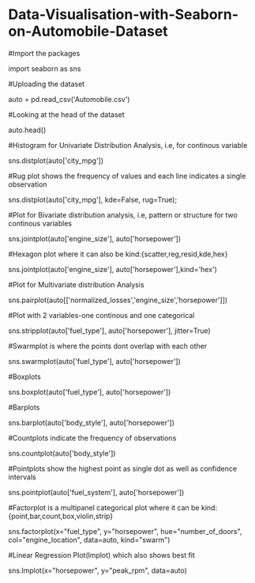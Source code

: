 # Data-Visualisation-with-Seaborn-on-Automobile-Dataset

#Import the packages

import seaborn as sns

#Uploading the dataset

auto = pd.read_csv('Automobile.csv')

#Looking at the head of the dataset

auto.head()

#Histogram for Univariate Distribution Analysis, i.e, for continous variable

sns.distplot(auto['city_mpg'])

#Rug plot shows the frequency of values and each line indicates a single observation

sns.distplot(auto['city_mpg'], kde=False, rug=True);

#Plot for Bivariate distribution analysis, i.e, pattern or structure for two continous variables

sns.jointplot(auto['engine_size'], auto['horsepower'])

#Hexagon plot where it can also be kind:{scatter,reg,resid,kde,hex}

sns.jointplot(auto['engine_size'], auto['horsepower'],kind='hex')

#Plot for Multivariate distribution Analysis

sns.pairplot(auto[['normalized_losses','engine_size','horsepower']])

#Plot with 2 variables-one continous and one categorical

sns.stripplot(auto['fuel_type'], auto['horsepower'], jitter=True)

#Swarmplot is where the points dont overlap with each other

sns.swarmplot(auto['fuel_type'], auto['horsepower'])

#Boxplots

sns.boxplot(auto['fuel_type'], auto['horsepower'])

#Barplots

sns.barplot(auto['body_style'], auto['horsepower'])

#Countplots indicate the frequency of observations

sns.countplot(auto['body_style'])

#Pointplots show the highest point as single dot as well as confidence intervals

sns.pointplot(auto['fuel_system'], auto['horsepower'])

#Factorplot is a multipanel categorical plot where it can be kind:{point,bar,count,box,violin,strip}

sns.factorplot(x="fuel_type",
              y="horsepower",
              hue="number_of_doors",
              col="engine_location",
              data=auto,
              kind="swarm")

#Linear Regression Plot(lmplot) which also shows best fit

sns.lmplot(x="horsepower", y="peak_rpm", data=auto)

